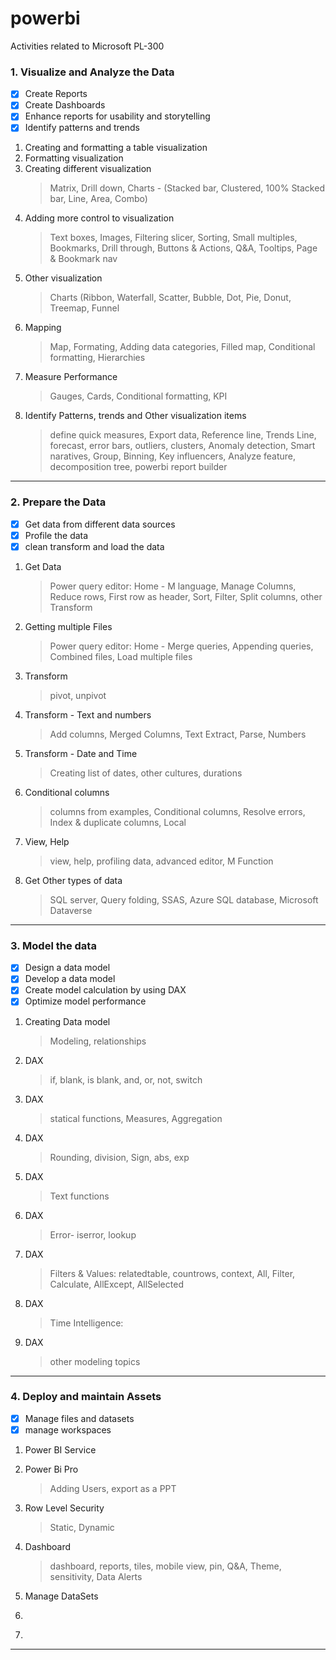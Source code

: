 # powerbi
Activities related to Microsoft PL-300


### 1. Visualize and Analyze the Data
- [x] Create Reports
- [x] Create Dashboards
- [x] Enhance reports for usability and storytelling
- [x] Identify patterns and trends

1. Creating and formatting a table visualization
2. Formatting visualization
3. Creating different visualization 
      >Matrix, Drill down, Charts - (Stacked bar, Clustered, 100% Stacked bar, Line, Area, Combo)
4. Adding more control to visualization
      >Text boxes, Images, Filtering slicer, Sorting, Small multiples, Bookmarks, Drill through, Buttons & Actions, Q&A, Tooltips, Page & Bookmark nav
5. Other visualization
      >Charts (Ribbon, Waterfall, Scatter, Bubble, Dot, Pie, Donut, Treemap, Funnel 
6. Mapping
      >Map, Formating, Adding data categories, Filled map, Conditional formatting, Hierarchies
7. Measure Performance
      >Gauges, Cards, Conditional formatting, KPI 
8. Identify Patterns, trends and Other visualization items
      >define quick measures, Export data, Reference line, Trends Line, forecast, error bars, outliers, clusters, Anomaly detection, Smart naratives,         Group, Binning, Key influencers, Analyze feature, decomposition tree, powerbi report builder 
 -----------------------------------------------------------------------------------------    

### 2. Prepare the Data
- [x] Get data from different data sources
- [x] Profile the data
- [x] clean transform and load the data

1. Get Data 
      >Power query editor: Home - M language, Manage Columns, Reduce rows, First row as header, Sort, Filter, Split columns, other Transform
2. Getting multiple Files 
      >Power query editor: Home - Merge queries, Appending queries, Combined files, Load multiple files
3. Transform
      >pivot, unpivot
4. Transform - Text and numbers
      >Add columns, Merged Columns, Text Extract, Parse, Numbers
5. Transform - Date and Time
      >Creating list of dates, other cultures, durations
6. Conditional columns 
      >columns from examples, Conditional columns, Resolve errors, Index & duplicate columns, Local
7. View, Help
      >view, help, profiling data, advanced editor, M Function
8. Get Other types of data
      >SQL server, Query folding, SSAS, Azure SQL database, Microsoft Dataverse
-----------------------------------------------------------------------------------------

### 3. Model the data
- [x] Design a data model
- [x] Develop a data model
- [x] Create model calculation by  using DAX
- [x] Optimize model performance

1. Creating Data model
      >Modeling, relationships
2. DAX
      >if, blank, is blank, and, or, not, switch
3. DAX
      >statical functions, Measures, Aggregation
4. DAX
      >Rounding, division, Sign, abs, exp
5. DAX
      >Text functions
6. DAX
      >Error- iserror, lookup
7. DAX
      >Filters & Values: relatedtable, countrows, context, All, Filter, Calculate, AllExcept, AllSelected
8. DAX
      >Time Intelligence: 
9. DAX
      > other modeling topics
-----------------------------------------------------------------------------------------

### 4. Deploy and maintain Assets
- [x] Manage files and datasets
- [x] manage workspaces

1. Power BI Service
      >
2. Power Bi Pro
      >Adding Users, export as a PPT
3. Row Level Security
      >Static, Dynamic
4. Dashboard
      >dashboard, reports, tiles, mobile view, pin, Q&A, Theme, sensitivity, Data Alerts
5. Manage DataSets
      >
6. 
      >
7. 
      >
-----------------------------------------------------------------------------------------

